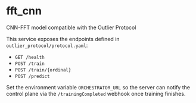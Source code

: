# fft_cnn
CNN-FFT model compatible with the Outlier Protocol

This service exposes the endpoints defined in `outlier_protocol/protocol.yaml`:

- `GET /health`
- `POST /train`
- `POST /train/{ordinal}`
- `POST /predict`

Set the environment variable `ORCHESTRATOR_URL` so the server can notify the
control plane via the `/trainingCompleted` webhook once training finishes.
